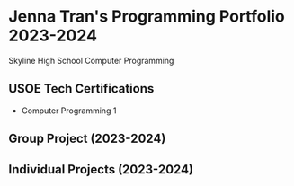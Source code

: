 # Jenna Tran's Programming Portfolio 2023-2024
Skyline High School Computer Programming

## USOE Tech Certifications
* Computer Programming 1

## Group Project (2023-2024)

## Individual Projects (2023-2024)
